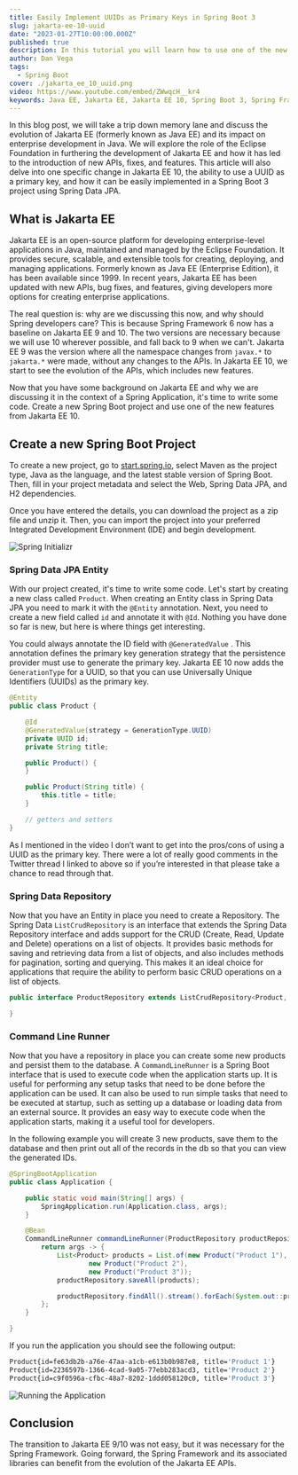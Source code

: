 ```yaml
---
title: Easily Implement UUIDs as Primary Keys in Spring Boot 3
slug: jakarta-ee-10-uuid
date: "2023-01-27T10:00:00.000Z"
published: true
description: In this tutorial you will learn how to use one of the new features in Jakarta EE 10 in a Spring Boot 3 application.
author: Dan Vega
tags:
  - Spring Boot
cover: ./jakarta_ee_10_uuid.png
video: https://www.youtube.com/embed/ZWwqcH__kr4
keywords: Java EE, Jakarta EE, Jakarta EE 10, Spring Boot 3, Spring Framework 6, Java, UUID, Spring Data, Spring Data JPA, Spring Data JPA UUID
---
```


In this blog post, we will take a trip down memory lane and discuss the evolution of Jakarta EE (formerly known as Java EE) and its impact on enterprise development in Java. We will explore the role of the Eclipse Foundation in furthering the development of Jakarta EE and how it has led to the introduction of new APIs, fixes, and features. This article will also delve into one specific change in Jakarta EE 10, the ability to use a UUID as a primary key, and how it can be easily implemented in a Spring Boot 3 project using Spring Data JPA.

## What is Jakarta EE

Jakarta EE is an open-source platform for developing enterprise-level applications in Java, maintained and managed by the Eclipse Foundation. It provides secure, scalable, and extensible tools for creating, deploying, and managing applications. Formerly known as Java EE (Enterprise Edition), it has been available since 1999. In recent years, Jakarta EE has been updated with new APIs, bug fixes, and features, giving developers more options for creating enterprise applications.

The real question is: why are we discussing this now, and why should Spring developers care? This is because Spring Framework 6 now has a baseline on Jakarta EE 9 and 10. The two versions are necessary because we will use 10 wherever possible, and fall back to 9 when we can't. Jakarta EE 9 was the version where all the namespace changes from `javax.*` to `jakarta.*` were made, without any changes to the APIs. In Jakarta EE 10, we start to see the evolution of the APIs, which includes new features.

Now that you have some background on Jakarta EE and why we are discussing it in the context of a Spring Application, it's time to write some code. Create a new Spring Boot project and use one of the new features from Jakarta EE 10.

## Create a new Spring Boot Project

To create a new project, go to [start.spring.io](http://start.spring.io/), select Maven as the project type, Java as the language, and the latest stable version of Spring Boot. Then, fill in your project metadata and select the Web, Spring Data JPA, and H2 dependencies.

Once you have entered the details, you can download the project as a zip file and unzip it. Then, you can import the project into your preferred Integrated Development Environment (IDE) and begin development.

![Spring Initializr](/images/blog/2023/01/27/start-spring-io.png)

### Spring Data JPA Entity

With our project created, it's time to write some code. Let's start by creating a new class called `Product`. When creating an Entity class in Spring Data JPA you need to mark it with the `@Entity` annotation. Next, you need to create a new field called `id` and annotate it with `@Id`. Nothing you have done so far is new, but here is where things get interesting.

You could always annotate the ID field with `@GeneratedValue` . This annotation defines the primary key generation strategy that the persistence provider must use to generate the primary key. Jakarta EE 10 now adds the `GenerationType` for a UUID, so that you can use Universally Unique Identifiers (UUIDs) as the primary key.

```java
@Entity
public class Product {

    @Id
    @GeneratedValue(strategy = GenerationType.UUID)
    private UUID id;
    private String title;

    public Product() {
    }

    public Product(String title) {
        this.title = title;
    }

    // getters and setters
}
```

As I mentioned in the video I don’t want to get into the pros/cons of using a UUID as the primary key. There were a lot of really good comments in the Twitter thread I linked to above so if you’re interested in that please take a chance to read through that.

### Spring Data Repository

Now that you have an Entity in place you need to create a Repository. The Spring Data `ListCrudRepository` is an interface that extends the Spring Data Repository interface and adds support for the CRUD (Create, Read, Update and Delete) operations on a list of objects. It provides basic methods for saving and retrieving data from a list of objects, and also includes methods for pagination, sorting and querying. This makes it an ideal choice for applications that require the ability to perform basic CRUD operations on a list of objects.

```java
public interface ProductRepository extends ListCrudRepository<Product, UUID> {

}
```

### Command Line Runner

Now that you have a repository in place you can create some new products and persist them to the database. A `CommandLineRunner` is a Spring Boot interface that is used to execute code when the application starts up. It is useful for performing any setup tasks that need to be done before the application can be used. It can also be used to run simple tasks that need to be executed at startup, such as setting up a database or loading data from an external source. It provides an easy way to execute code when the application starts, making it a useful tool for developers.

In the following example you will create 3 new products, save them to the database and then print out all of the records in the db so that you can view the generated IDs.

```java
@SpringBootApplication
public class Application {

	public static void main(String[] args) {
		SpringApplication.run(Application.class, args);
	}

	@Bean
	CommandLineRunner commandLineRunner(ProductRepository productRepository) {
		return args -> {
			List<Product> products = List.of(new Product("Product 1"),
					new Product("Product 2"),
					new Product("Product 3"));
			productRepository.saveAll(products);

			productRepository.findAll().stream().forEach(System.out::println);
		};
	}

}
```

If you run the application you should see the following output:

```bash
Product{id=fe63db2b-a76e-47aa-a1cb-e613b0b987e8, title='Product 1'}
Product{id=2236597b-1366-4cad-9a05-77ebb283acd3, title='Product 2'}
Product{id=c9f0596a-cfbc-48a7-8202-1ddd058120c0, title='Product 3'}
```

![Running the Application](/images/blog/2023/01/27/run_app.png)

## Conclusion

The transition to Jakarta EE 9/10 was not easy, but it was necessary for the Spring Framework. Going forward, the Spring Framework and its associated libraries can benefit from the evolution of the Jakarta EE APIs.

